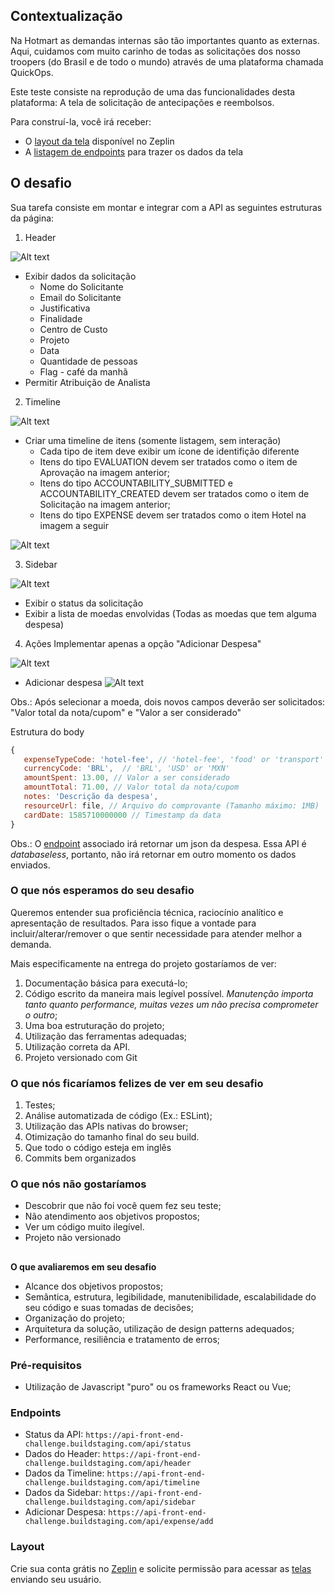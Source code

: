 ## **Contextualização**

Na Hotmart as demandas internas são tão importantes quanto as externas. Aqui, cuidamos com muito carinho de todas as solicitações dos nosso troopers (do Brasil e de todo o mundo) através de uma plataforma chamada QuickOps. 

Este teste consiste na reprodução de uma das funcionalidades desta plataforma: A tela de solicitação de antecipações e reembolsos.

Para construí-la, você irá receber:

*   O [layout da tela](#layout) disponível no Zeplin
*   A [listagem de endpoints](#endpoints) para trazer os dados da tela


## **O desafio**

Sua tarefa consiste em montar e integrar com a API as seguintes estruturas da página:

1. Header

![Alt text](assets/images/header.jpeg?raw=true "Header")

*   Exibir dados da solicitação
    *   Nome do Solicitante
    *   Email do Solicitante
    *   Justificativa
    *   Finalidade
    *   Centro de Custo
    *   Projeto
    *   Data
    *   Quantidade de pessoas
    *   Flag - café da manhã
*   Permitir Atribuição de Analista

2. Timeline

![Alt text](assets/images/timeline.jpeg?raw=true "Timeline")

*   Criar uma timeline de itens (somente listagem, sem interação)
    *   Cada tipo de item deve exibir um ícone de identifição diferente
    *	Itens do tipo EVALUATION devem ser tratados como o item de Aprovação na imagem anterior;
    *	Itens do tipo ACCOUNTABILITY_SUBMITTED e ACCOUNTABILITY_CREATED devem ser tratados como o item de Solicitação na imagem anterior;
    *	Itens do tipo EXPENSE devem ser tratados como o item Hotel na imagem a seguir

![Alt text](assets/images/item.jpeg?raw=true "Item")

3. Sidebar

![Alt text](assets/images/sidebar.jpeg?raw=true "Sidebar")

*   Exibir o status da solicitação
*   Exibir a lista de moedas envolvidas (Todas as moedas que tem alguma despesa)

4. Ações
Implementar apenas a opção "Adicionar Despesa"

![Alt text](assets/images/barra-acoes.jpeg?raw=true "Barra Ações")

*   Adicionar despesa
![Alt text](assets/images/despesa.jpeg?raw=true "Adicionar Despesa")

Obs.: Após selecionar a moeda, dois novos campos deverão ser solicitados: "Valor total da nota/cupom" e "Valor a ser considerado"

Estrutura do body
```javascript
{
   expenseTypeCode: 'hotel-fee', // 'hotel-fee', 'food' or 'transport'
   currencyCode: 'BRL',  // 'BRL', 'USD' or 'MXN'
   amountSpent: 13.00, // Valor a ser considerado
   amountTotal: 71.00, // Valor total da nota/cupom
   notes: 'Descrição da despesa',
   resourceUrl: file, // Arquivo do comprovante (Tamanho máximo: 1MB)
   cardDate: 1585710000000 // Timestamp da data
}
```

Obs.: O [endpoint](#endpoints) associado irá retornar um json da despesa. Essa API é _databaseless_, portanto, não irá retornar em outro momento os dados enviados.


### **O que nós esperamos do seu desafio**

Queremos entender sua proficiência técnica, raciocínio analítico e apresentação de resultados. Para isso fique a vontade para incluir/alterar/remover o que sentir necessidade para atender melhor a demanda.

Mais especificamente na entrega do projeto gostaríamos de ver:


1. Documentação básica para executá-lo;
2. Código escrito da maneira mais legível possível. _Manutenção importa tanto quanto performance, muitas vezes um não precisa comprometer o outro_;
3. Uma boa estruturação do projeto;
4. Utilização das ferramentas adequadas;
5. Utilização correta da API.
6. Projeto versionado com Git


### **O que nós ficaríamos felizes de ver em seu desafio**



1. Testes;
2. Análise automatizada de código (Ex.: ESLint);
3. Utilização das APIs nativas do browser;
4. Otimização do tamanho final do seu build.
5. Que todo o código esteja em inglês
6. Commits bem organizados

### **O que nós não gostaríamos**



*   Descobrir que não foi você quem fez seu teste;
*   Não atendimento aos objetivos propostos;
*   Ver um código muito ilegível.
*   Projeto não versionado

## 
**O que avaliaremos em seu desafio**

*   Alcance dos objetivos propostos;
*   Semântica, estrutura, legibilidade, manutenibilidade, escalabilidade do seu código e suas tomadas de decisões;
*   Organização do projeto;
*   Arquitetura da solução, utilização de design patterns adequados;
*   Performance, resiliência e tratamento de erros;


### **Pré-requisitos**

*   Utilização de Javascript "puro" ou os frameworks React ou Vue;


### **Endpoints**

* Status da API: `https://api-front-end-challenge.buildstaging.com/api/status`
* Dados do Header: `https://api-front-end-challenge.buildstaging.com/api/header`
* Dados da Timeline: `https://api-front-end-challenge.buildstaging.com/api/timeline`
* Dados da Sidebar: `https://api-front-end-challenge.buildstaging.com/api/sidebar`
* Adicionar Despesa: `https://api-front-end-challenge.buildstaging.com/api/expense/add`

### **Layout**

Crie sua conta grátis no [Zeplin](https://zeplin.io/) e solicite permissão para acessar as [telas](https://zpl.io/VKMGOg8) enviando seu usuário.
